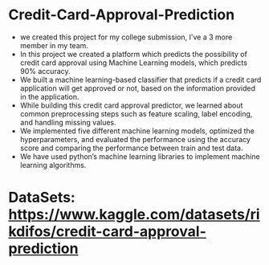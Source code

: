 # Credit-Card-Approval-Prediction
- we created this project for my college submission, I've a 3 more member in my team.
- In this project we created a platform which predicts the possibility of credit card approval using Machine Learning models, which predicts 90% accuracy.
- We built a machine learning-based classifier that predicts if a credit card application will get approved or not, based on the information provided in the application.
- While building this credit card approval predictor, we learned about common preprocessing steps such as feature scaling, label encoding, and handling missing values.
- We implemented five different machine learning models, optimized the hyperparameters, and evaluated the performance using the accuracy score and comparing the performance between train and test data.
- We have used python’s machine learning libraries to implement machine learning algorithms.

# DataSets: https://www.kaggle.com/datasets/rikdifos/credit-card-approval-prediction 
